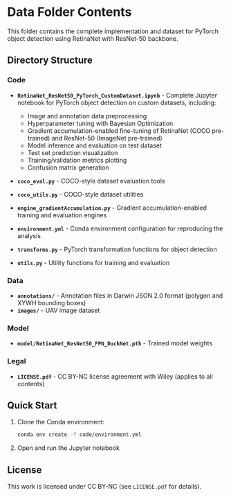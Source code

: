 # Data Folder Contents

This folder contains the complete implementation and dataset for PyTorch object detection using RetinaNet with ResNet-50 backbone.

## Directory Structure

### Code
- **`RetinaNet_ResNet50_PyTorch_CustomDataset.ipynb`** - Complete Jupyter notebook for PyTorch object detection on custom datasets, including:
  - Image and annotation data preprocessing
  - Hyperparameter tuning with Bayesian Optimization
  - Gradient accumulation-enabled fine-tuning of RetinaNet (COCO pre-trained) and ResNet-50 (ImageNet pre-trained)
  - Model inference and evaluation on test dataset
  - Test set prediction visualization
  - Training/validation metrics plotting
  - Confusion matrix generation

- **`coco_eval.py`** - COCO-style dataset evaluation tools
- **`coco_utils.py`** - COCO-style dataset utilities
- **`engine_gradientAccumulation.py`** - Gradient accumulation-enabled training and evaluation engines
- **`environment.yml`** - Conda environment configuration for reproducing the analysis
- **`transforms.py`** - PyTorch transformation functions for object detection
- **`utils.py`** - Utility functions for training and evaluation

### Data
- **`annotations/`** - Annotation files in Darwin JSON 2.0 format (polygon and XYWH bounding boxes)
- **`images/`** - UAV image dataset

### Model
- **`model/RetinaNet_ResNet50_FPN_DuckNet.pth`** - Trained model weights

### Legal
- **`LICENSE.pdf`** - CC BY-NC license agreement with Wiley (applies to all contents)

## Quick Start

1. Clone the Conda environment:
   ```bash
   conda env create -f code/environment.yml
   ```

2. Open and run the Jupyter notebook

## License

This work is licensed under CC BY-NC (see `LICENSE.pdf` for details).
